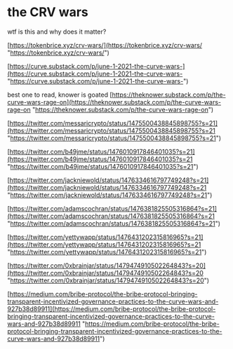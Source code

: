 # the CRV wars
wtf is this and why does it matter?

[https://tokenbrice.xyz/crv-wars/](https://tokenbrice.xyz/crv-wars/ "https://tokenbrice.xyz/crv-wars/") 

[https://curve.substack.com/p/june-1-2021-the-curve-wars-](https://curve.substack.com/p/june-1-2021-the-curve-wars- "https://curve.substack.com/p/june-1-2021-the-curve-wars-") 

best one to read, knower is goated [https://theknower.substack.com/p/the-curve-wars-rage-on](https://theknower.substack.com/p/the-curve-wars-rage-on "https://theknower.substack.com/p/the-curve-wars-rage-on")

[https://twitter.com/messaricrypto/status/1475500438845898755?s=21](https://twitter.com/messaricrypto/status/1475500438845898755?s=21 "https://twitter.com/messaricrypto/status/1475500438845898755?s=21")

[https://twitter.com/b49jme/status/1476010917846401035?s=21](https://twitter.com/b49jme/status/1476010917846401035?s=21 "https://twitter.com/b49jme/status/1476010917846401035?s=21")

[https://twitter.com/jackniewold/status/1476334616797749248?s=21](https://twitter.com/jackniewold/status/1476334616797749248?s=21 "https://twitter.com/jackniewold/status/1476334616797749248?s=21")

[https://twitter.com/adamscochran/status/1476381825505316864?s=21](https://twitter.com/adamscochran/status/1476381825505316864?s=21 "https://twitter.com/adamscochran/status/1476381825505316864?s=21")

[https://twitter.com/yettywapp/status/1476431202315816965?s=21](https://twitter.com/yettywapp/status/1476431202315816965?s=21 "https://twitter.com/yettywapp/status/1476431202315816965?s=21")

[https://twitter.com/0xbrainjar/status/1479474910502264843?s=20](https://twitter.com/0xbrainjar/status/1479474910502264843?s=20 "https://twitter.com/0xbrainjar/status/1479474910502264843?s=20")

[https://medium.com/bribe-protocol/the-bribe-protocol-bringing-transparent-incentivized-governance-practices-to-the-curve-wars-and-927b38d89911](https://medium.com/bribe-protocol/the-bribe-protocol-bringing-transparent-incentivized-governance-practices-to-the-curve-wars-and-927b38d89911 "https://medium.com/bribe-protocol/the-bribe-protocol-bringing-transparent-incentivized-governance-practices-to-the-curve-wars-and-927b38d89911")

